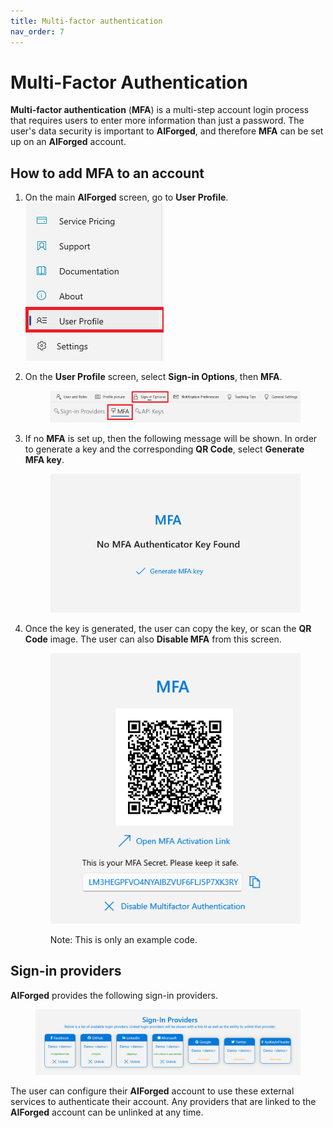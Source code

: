 ```yaml
---
title: Multi-factor authentication
nav_order: 7
---
```


# Multi-Factor Authentication

**Multi-factor authentication** (**MFA**) is a multi-step account login process that requires users to enter more information than just a password. The user's data security is important to **AIForged**, and therefore **MFA** can be set up on an **AIForged** account.

## How to add MFA to an account

1. On the main **AIForged** screen, go to **User Profile**.\
   ![](<.gitbook/assets/image (257).png>)
2.  On the **User Profile** screen, select **Sign-in Options**, then **MFA**.

    <figure><img src=".gitbook/assets/image (259).png" alt=""><figcaption></figcaption></figure>
3.  If no **MFA** is set up, then the following message will be shown. In order to generate a key and the corresponding **QR Code**, select **Generate MFA key**.

    <figure><img src=".gitbook/assets/image (260).png" alt=""><figcaption></figcaption></figure>
4.  Once the key is generated, the user can copy the key, or scan the **QR Code** image. The user can also **Disable MFA** from this screen.

    <figure><img src=".gitbook/assets/image (261).png" alt=""><figcaption><p>Note: This is only an example code.</p></figcaption></figure>

## Sign-in providers

**AIForged** provides the following sign-in providers.

<figure><img src=".gitbook/assets/image (262).png" alt=""><figcaption></figcaption></figure>

The user can configure their **AIForged** account to use these external services to authenticate their account. Any providers that are linked to the **AIForged** account can be unlinked at any time.
